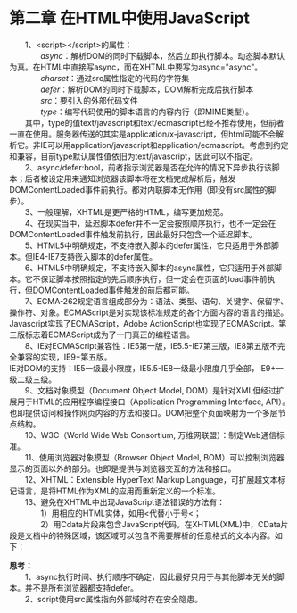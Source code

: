 # 第二章 在HTML中使用JavaScript
　　1、&lt;script&gt;&lt;/script&gt;的属性：  
　　　　*async*：解析DOM的同时下载脚本，然后立即执行脚本。动态脚本默认为真。在HTML中直接写async，而在XHTML中要写为async="async"。  
　　　　*charset*：通过src属性指定的代码的字符集  
　　　　*defer*：解析DOM的同时下载脚本，DOM解析完成后执行脚本  
　　　　*src*：要引入的外部代码文件  
　　　　*type*：编写代码使用的脚本语言的内容内行（即MIME类型）。  
　　其中，type的值text/javascript和text/ecmascript已经不推荐使用，但前者一直在使用。服务器传送的其实是application/x-javascript，但html可能不会解析它。非IE可以用application/javascript和application/ecmascript。考虑到约定和兼容，目前type默认属性值依旧为text/javascript，因此可以不指定。  
　　2、async/defer:bool，前者指示浏览器是否在允许的情况下异步执行该脚本；后者被设定用来通知浏览器该脚本将在文档完成解析后，触发DOMContentLoaded事件前执行。都对内联脚本无作用（即没有src属性的脚步）。  
　　3、一般理解，XHTML是更严格的HTML，编写更加规范。  
　　4、在现实当中，延迟脚本defer并不一定会按照顺序执行，也不一定会在DOMContentLoaded事件触发前执行，因此最好只包含一个延迟脚本。  
　　5、HTML5中明确规定，不支持嵌入脚本的defer属性，它只适用于外部脚本。但IE4-IE7支持嵌入脚本的defer属性。  
　　6、HTML5中明确规定，不支持嵌入脚本的async属性，它只适用于外部脚本。它不保证脚本按照指定的先后顺序执行，但一定会在页面的load事件前执行，但DOMContentLoaded事件触发的前后都可能。  
　　7、ECMA-262规定语言组成部分为：语法、类型、语句、关键字、保留字、操作符、对象。ECMAScript是对实现该标准规定的各个方面内容的语言的描述。Javascript实现了ECMAScript，Adobe ActionScript也实现了ECMAScript。第三版标志着ECMAScript成为了一门真正的编程语言。  
　　8、IE对ECMAScript兼容性：IE5第一版，IE5.5-IE7第三版，IE8第五版不完全兼容的实现，IE9+第五版。  
IE对DOM的支持：IE5一级最小限度，IE5.5-IE8一级最小限度几乎全部，IE9+一级二级三级。  
　　9、文档对象模型（Document Object Model, DOM）是针对XML但经过扩展用于HTML的应用程序编程接口（Application Programming Interface, API）。也即提供访问和操作网页内容的方法和接口。DOM把整个页面映射为一个多层节点结构。  
　　10、W3C（World Wide Web Consortium, 万维网联盟）：制定Web通信标准。  
　　11、使用浏览器对象模型（Browser Object Model, BOM）可以控制浏览器显示的页面以外的部分。也即是提供与浏览器交互的方法和接口。  
　　12、XHTML：Extensible HyperText Markup Language，可扩展超文本标记语言，是将HTML作为XML的应用而重新定义的一个标准。  
　　13、避免在XHTML中出现JavaScript语法错误的方法有：  
　　　　1）用相应的HTML实体，如用&lt;代替小于号<；  
　　　　2）用Cdata片段来包含JavaScript代码。在XHTML(XML)中，CData片段是文档中的特殊区域，该区域可以包含不需要解析的任意格式的文本内容。如下：  
    <script type="text/javascript">  
        &lt;![CDATA[  
          //javascript code  
        ]]&gt;
    </script>  

**思考：**  
　　1、async执行时间、执行顺序不确定，因此最好只用于与其他脚本无关的脚本。并不是所有浏览器都支持defer。  
　　2、script使用src属性指向外部域时存在安全隐患。  